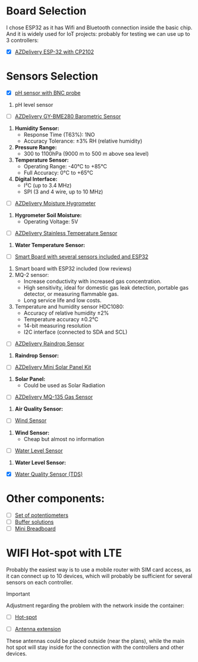 # Board Selection

I chose ESP32 as it has Wifi and Bluetooth connection inside the basic chip. And it is widely used for IoT projects: probably for testing we can use up to 3 controllers:
- [x] [AZDelivery ESP-32 with CP2102](https://www.amazon.de/-/en/gp/product/B08BTQ57ZV/ref=ox_sc_saved_title_5?smid=A1X7QLRQH87QA3&th=1)

# Sensors Selection

- [x] [pH sensor with BNC probe](https://www.amazon.de/dp/B0C3WMG2SS?psc=1&ref=ppx_yo2ov_dt_b_product_details)
1. pH level sensor
- [ ] [AZDelivery GY-BME280 Barometric Sensor](https://www.amazon.de/AZDelivery-GY-BME280-Barometric-Sensor-Parent/dp/B07D8T4HP6?ref_=ast_sto_dp&th=1)
1. **Humidity Sensor:**
   - Response Time (T63%): 1NO
   - Accuracy Tolerance: ±3% RH (relative humidity)
2. **Pressure Range:**
   - 300 to 1100hPa (9000 m to 500 m above sea level)
3. **Temperature Sensor:**
   - Operating Range: -40°C to +85°C
   - Full Accuracy: 0°C to +65°C
4. **Digital Interface:**
   - I²C (up to 3.4 MHz)
   - SPI (3 and 4 wire, up to 10 MHz)

- [ ] [AZDelivery Moisture Hygrometer](https://www.amazon.de/AZDelivery-Moisture-Hygrometer-Compatible-Raspberry/dp/B07V6SZYZW?ref_=ast_sto_dp&th=1&psc=1)
1. **Hygrometer Soil Moisture:**
   - Operating Voltage: 5V

- [ ] [AZDelivery Stainless Temperature Sensor](https://www.amazon.de/AZDelivery-Stainless-Temperature-Waterproof-Compatible/dp/B07CZ1G29V?ref_=ast_sto_dp&th=1)
1. **Water Temperature Sensor:**

- [ ] [Smart Board with several sensors included and ESP32](https://www.amazon.de/dp/B08LKVSH2B/ref=sspa_dk_detail_5?pd_rd_i=B08LKRG478&pd_rd_w=PSeTh&content-id=amzn1.sym.ae2317a0-2175-4285-af64-66539858231f&pf_rd_p=ae2317a0-2175-4285-af64-66539858231f&pf_rd_r=YKGWDKHKWBBY2Y28YJJA&pd_rd_wg=v5de3&pd_rd_r=365777c2-f08e-4564-bbe0-4a1c4484b6b8&s=ce-de&sp_csd=d2lkZ2V0TmFtZT1zcF9kZXRhaWw&th=1)
1. Smart board with ESP32 included (low reviews)
2. MQ-2 sensor:
   - Increase conductivity with increased gas concentration.
   - High sensitivity, ideal for domestic gas leak detection, portable gas detector, or measuring flammable gas.
   - Long service life and low costs.
3. Temperature and humidity sensor HDC1080:
   - Accuracy of relative humidity ±2%
   - Temperature accuracy ±0.2°C
   - 14-bit measuring resolution
   - I2C interface (connected to SDA and SCL)

- [ ] [AZDelivery Raindrop Sensor](https://www.amazon.de/-/en/AZDelivery-Raindrop-Sensor-Compatible-Arduino/dp/B07V5QQW9J/ref=pd_sbs_sccl_2_4/258-3489397-5850609?pd_rd_w=POtbk&content-id=amzn1.sym.6c0521be-6c2b-450c-bb72-af8082730381&pf_rd_p=6c0521be-6c2b-450c-bb72-af8082730381&pf_rd_r=CFPP36HR7B7J3PM3Q7FM&pd_rd_wg=RWZgI&pd_rd_r=60050af2-072b-4038-a0ef-f267ee22e4c6&pd_rd_i=B07V5QQW9J&psc=1)
1. **Raindrop Sensor:**

- [ ] [AZDelivery Mini Solar Panel Kit](https://www.amazon.de/-/en/AZDelivery-Polysilicon-Batteries-Encapsulated-Waterproof/dp/B09Z31XGBW/ref=sr_1_2?crid=85PGO1DRAIZC&keywords=sollar%2Bradiation%2Bmodule%2Bi2c&qid=1699225361&s=industrial&sprefix=sollar%2Bradiation%2Bmodule%2Bi2c%2Cindustrial%2C76&sr=1-2&th=1)
1. **Solar Panel:**
   - Could be used as Solar Radiation

- [ ] [AZDelivery MQ-135 Gas Sensor](https://www.amazon.de/AZDelivery-MQ-135-Quality-Compatible-Arduino-Blue/dp/B07CNR9K8P?ref_=ast_sto_dp&th=1)
1. **Air Quality Sensor:**

- [ ] [Wind Sensor](https://www.amazon.de/Surveillance-Transmitter-Housing-Anemometer-Supplies/dp/B0CC339PPP/ref=sr_1_14_sspa?crid=12IXPHB7F8UJT&keywords=tx20%2Ftx23+wind+speed%2Fdirection+sensor&qid=1699226035&sprefix=wind+direction%2Caps%2C125&sr=8-14-spons&sp_csd=d2lkZ2V0TmFtZT1zcF9tdGY&psc=1)
1. **Wind Sensor:**
   - Cheap but almost no information

- [ ] [Water Level Sensor](https://www.amazon.de/-/en/CQRobot-Ocean-Compatible-Irrigation-Agriculture/dp/B07ZMGW3QJ/ref=pd_sbs_sccl_2_2/258-3489397-5850609?pd_rd_w=aWaGF&content-id=amzn1.sym.6c0521be-6c2b-450c-bb72-af8082730381&pf_rd_p=6c0521be-6c2b-450c-bb72-af8082730381&pf_rd_r=4VAPPEG0A39AV8PY7DCT&pd_rd_wg=rJez1&pd_rd_r=229ae184-8183-4b33-bdf2-94b77fd9fe25&pd_rd_i=B07ZMGW3QJ&psc=1)
1. **Water Level Sensor:**

- [x] [Water Quality Sensor (TDS)](https://www.amazon.de/Quality-Analogue-Monitoring-Industrial-Hydroponics/dp/B084P7W91K/ref=sr_1_1_sspa?crid=2RSW9Y4RJVV9L&keywords=tds%2Fec+sensor+arduino&qid=1699227480&s=industrial&sprefix=tds%2Fec+sensor+arduini%2Cindustrial%2C83&sr=1-1-spons&sp_csd=d2lkZ2V0TmFtZT1zcF9hdGY&)


# Other components:

- [ ] [Set of potentiometers](https://www.amazon.de/dp/B0BLC2PYXT?ref=ppx_yo2ov_dt_b_product_details&th=1)
- [ ] [Buffer solutions](https://www.amazon.de/dp/B08JTYR7NZ?ref=ppx_yo2ov_dt_b_product_details&th=1)
- [ ] [Mini Breadboard](https://www.amazon.de/dp/B07KKJSFM1?psc=1&ref=ppx_yo2ov_dt_b_product_details)

# WIFI Hot-spot with LTE

Probably the easiest way is to use a mobile router with SIM card access, as it can connect up to 10 devices, which will probably be sufficient for several sensors on each controller.

> [!IMPORTANT]
> Adjustment regarding the problem with the network inside the container:

- [ ] [Hot-spot](https://www.ebay.de/itm/121890816869) 

- [ ] [Antenna extension](https://www.amazon.com/Cellular-Antenna-Connector-Nighthawk-Hotspots/dp/B0BFL8H33D/ref=sr_1_1_sspa?keywords=ts9+antenna&qid=1702147750&sr=8-1-spons&sp_csd=d2lkZ2V0TmFtZT1zcF9hdGY&psc=1)

These antennas could be placed outside (near the plans), while the main hot spot will stay inside for the connection with the controllers and other devices.
